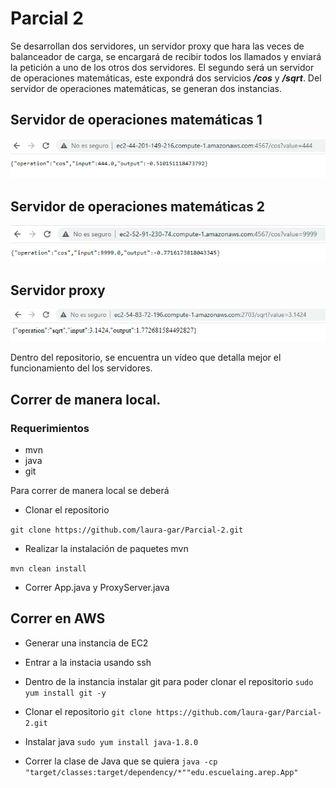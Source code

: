 # Parcial 2

Se desarrollan dos servidores, un servidor proxy que hara las veces de 
balanceador de carga, se encargará de recibir todos los llamados
y enviará la petición a uno de los otros dos servidores. El segundo será
un servidor de operaciones matemáticas, este expondrá dos
servicios _**/cos**_ y **_/sqrt_**. Del servidor de operaciones matemáticas,
se generan dos instancias. 

## Servidor de operaciones matemáticas 1

![](./img/MathServer1.png)

## Servidor de operaciones matemáticas 2

![](./img/MathServer2.png)

## Servidor proxy

![](./img/ProxyServer.png)


Dentro del repositorio, se encuentra un vídeo que detalla mejor el funcionamiento
del los servidores. 


## Correr de manera local.

### Requerimientos
- mvn 
- java
- git

Para correr de manera local se deberá

- Clonar el repositorio

`git clone https://github.com/laura-gar/Parcial-2.git`

- Realizar la instalación de paquetes mvn 

`mvn clean install`

- Correr App.java y ProxyServer.java


## Correr en AWS 

- Generar una instancia de EC2

- Entrar a la instacia usando ssh
  
- Dentro de la instancia instalar git para poder clonar el repositorio
`sudo yum install git -y`
- Clonar el repositorio `git clone https://github.com/laura-gar/Parcial-2.git`
- Instalar java `sudo yum install java-1.8.0`
- Correr la clase de Java que se quiera `java -cp "target/classes:target/dependency/*""edu.escuelaing.arep.App"`









